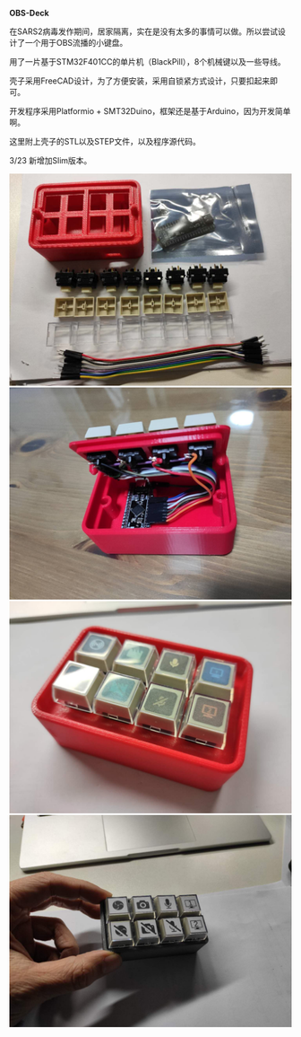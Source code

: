 
**OBS-Deck**

在SARS2病毒发作期间，居家隔离，实在是没有太多的事情可以做。所以尝试设计了一个用于OBS流播的小键盘。

用了一片基于STM32F401CC的单片机（BlackPill），8个机械键以及一些导线。

壳子采用FreeCAD设计，为了方便安装，采用自锁紧方式设计，只要扣起来即可。

开发程序采用Platformio + SMT32Duino，框架还是基于Arduino，因为开发简单啊。

这里附上壳子的STL以及STEP文件，以及程序源代码。

3/23 新增加Slim版本。

![alt text](pics/140951089.jpg "所用材料")
![alt text](pics/470265108.jpg "内部")
![alt text](pics/1128984394.jpg "完成品")
![alt text](pics/481191450.jpeg "Slim版")